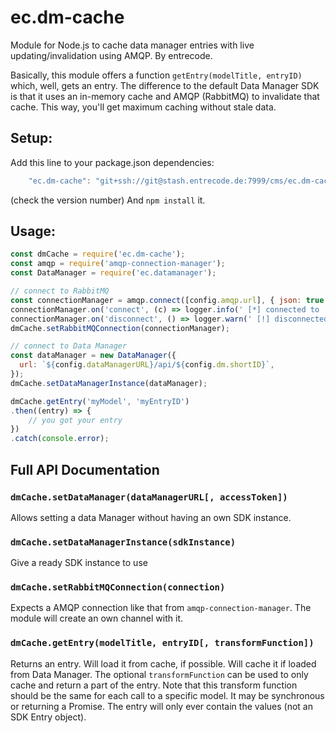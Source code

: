 # ec.dm-cache

Module for Node.js to cache data manager entries with live updating/invalidation using AMQP. By entrecode.

Basically, this module offers a function `getEntry(modelTitle, entryID)` which, well, gets an entry. 
The difference to the default Data Manager SDK is that it uses an in-memory cache and AMQP (RabbitMQ) to invalidate that cache.
This way, you'll get maximum caching without stale data.

## Setup:
Add this line to your package.json dependencies: 

```js
    "ec.dm-cache": "git+ssh://git@stash.entrecode.de:7999/cms/ec.dm-cache.git#0.1.0",
```

(check the version number)
And `npm install` it.

## Usage:

```js
const dmCache = require('ec.dm-cache');
const amqp = require('amqp-connection-manager');
const DataManager = require('ec.datamanager');

// connect to RabbitMQ
const connectionManager = amqp.connect([config.amqp.url], { json: true });
connectionManager.on('connect', (c) => logger.info(' [*] connected to ' + c.url));
connectionManager.on('disconnect', () => logger.warn(' [!] disconnected (' + config.amqp.url + ')'));
dmCache.setRabbitMQConnection(connectionManager);

// connect to Data Manager
const dataManager = new DataManager({
  url: `${config.dataManagerURL}/api/${config.dm.shortID}`,
});
dmCache.setDataManagerInstance(dataManager);

dmCache.getEntry('myModel', 'myEntryID')
.then((entry) => {
    // you got your entry
})
.catch(console.error);

```

## Full API Documentation

### `dmCache.setDataManager(dataManagerURL[, accessToken])`

Allows setting a data Manager without having an own SDK instance.

### `dmCache.setDataManagerInstance(sdkInstance)`

Give a ready SDK instance to use

### `dmCache.setRabbitMQConnection(connection)`

Expects a AMQP connection like that from `amqp-connection-manager`. The module will create an own channel with it.

### `dmCache.getEntry(modelTitle, entryID[, transformFunction])`

Returns an entry. Will load it from cache, if possible. Will cache it if loaded from Data Manager.
The optional `transformFunction` can be used to only cache and return a part of the entry. Note that this transform function should be the same for each call to a specific model. It may be synchronous or returning a Promise.
The entry will only ever contain the values (not an SDK Entry object).
